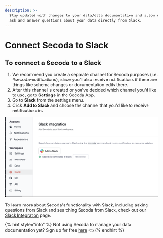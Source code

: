 ```yaml
---
description: >-
  Stay updated with changes to your data/data documentation and allow users to
  ask and answer questions about your data directly from Slack.
---
```


# Connect Secoda to Slack

## To connect a Secoda to a Slack&#x20;

1. We recommend you create a separate channel for Secoda purposes (i.e. #secoda-notifications), since you'll also receive notifications if there are things like schema changes or documentation edits there. &#x20;
2. After this channel is created or you've decided which channel you'd like to use, go to **Settings** in the Secoda App.&#x20;
3. Go to **Slack** from the settings menu.
4. Click **Add to Slack** and choose the channel that you'd like to receive notifications in.&#x20;

![](<../.gitbook/assets/Screen Shot 2022-04-08 at 10.26.58 AM.png>)

To learn more about Secoda's functionality with Slack, including asking questions from Slack and searching Secoda from Slack, check out our [Slack Integration](../slack-connection.md) page.

{% hint style="info" %}
Not using Secoda to manage your data documentation yet? Sign up for free [here](https://app.secoda.co/auth/realms/master/protocol/openid-connect/registrations?clie\[%E2%80%A6]openid%20email\&redirect\_uri=https://app.secoda.co\&kc\_locale=en) 👈
{% endhint %}
